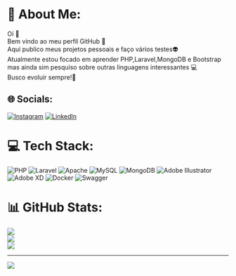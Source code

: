 # 💫 About Me:
Oí 👋<br>Bem vindo ao meu perfil GitHub 👋<br>Aqui publico meus projetos pessoais e faço vários testes👽<br>Atualmente estou focado em aprender PHP,Laravel,MongoDB e Bootstrap mas ainda sim pesquiso sobre outras linguagens interessantes 💻<br>Busco evoluir sempre!👊


## 🌐 Socials:
[![Instagram](https://img.shields.io/badge/Instagram-%23E4405F.svg?logo=Instagram&logoColor=white)]([https://instagram.com/https://www.instagram.com/joaofzs/](https://www.instagram.com/joaofzs/)) [![LinkedIn](https://img.shields.io/badge/LinkedIn-%230077B5.svg?logo=linkedin&logoColor=white)](https://linkedin.com/in/https://www.linkedin.com/in/joaoferrazpedro/) 

# 💻 Tech Stack:
![PHP](https://img.shields.io/badge/php-%23777BB4.svg?style=for-the-badge&logo=php&logoColor=white) ![Laravel](https://img.shields.io/badge/laravel-%23FF2D20.svg?style=for-the-badge&logo=laravel&logoColor=white) ![Apache](https://img.shields.io/badge/apache-%23D42029.svg?style=for-the-badge&logo=apache&logoColor=white) ![MySQL](https://img.shields.io/badge/mysql-%2300f.svg?style=for-the-badge&logo=mysql&logoColor=white) ![MongoDB](https://img.shields.io/badge/MongoDB-%234ea94b.svg?style=for-the-badge&logo=mongodb&logoColor=white) ![Adobe Illustrator](https://img.shields.io/badge/adobeillustrator-%23FF9A00.svg?style=for-the-badge&logo=adobeillustrator&logoColor=white) ![Adobe XD](https://img.shields.io/badge/Adobe%20XD-470137?style=for-the-badge&logo=Adobe%20XD&logoColor=#FF61F6) ![Docker](https://img.shields.io/badge/docker-%230db7ed.svg?style=for-the-badge&logo=docker&logoColor=white) ![Swagger](https://img.shields.io/badge/-Swagger-%23Clojure?style=for-the-badge&logo=swagger&logoColor=white)
# 📊 GitHub Stats:
![](https://github-readme-stats.vercel.app/api?username=JoaoFerrazfs&theme=blue-green&hide_border=false&include_all_commits=false&count_private=true)<br/>
![](https://github-readme-streak-stats.herokuapp.com/?user=JoaoFerrazfs&theme=blue-green&hide_border=false)<br/>
![](https://github-readme-stats.vercel.app/api/top-langs/?username=JoaoFerrazfs&theme=blue-green&hide_border=false&include_all_commits=false&count_private=true&layout=compact)

---
[![](https://visitcount.itsvg.in/api?id=JoaoFerrazfs&icon=5&color=0)](https://visitcount.itsvg.in)

<!-- Proudly created with GPRM ( https://gprm.itsvg.in ) -->
